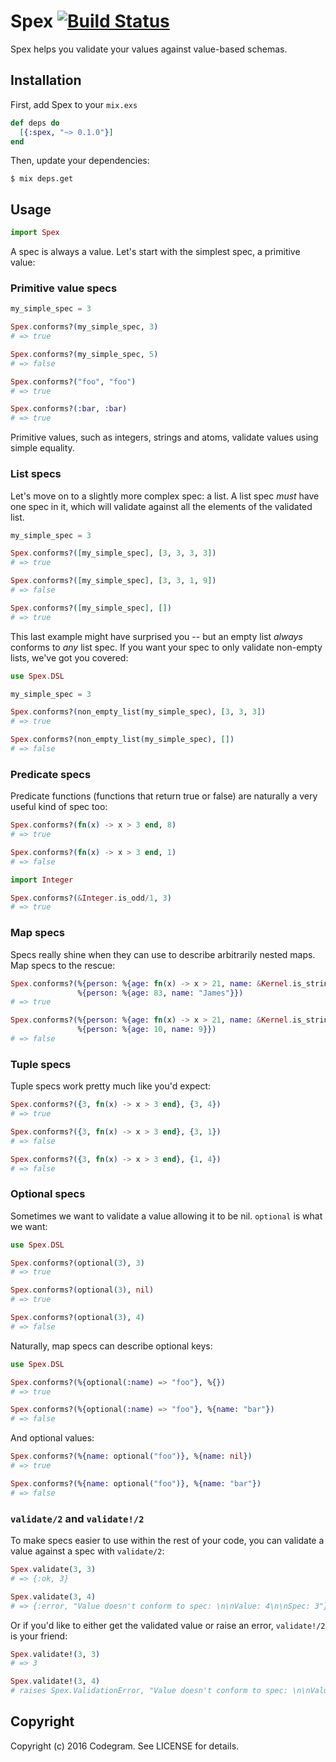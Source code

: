 # Spex [![Build Status](https://travis-ci.org/codegram/spex.svg?branch=master)](https://travis-ci.org/codegram/spex)

Spex helps you validate your values against value-based schemas.

## Installation

First, add Spex to your `mix.exs`

```elixir
def deps do
  [{:spex, "~> 0.1.0"}]
end
```

Then, update your dependencies:

    $ mix deps.get

## Usage

```elixir
import Spex
```

A spec is always a value. Let's start with the simplest spec, a primitive value:

### Primitive value specs

```elixir
my_simple_spec = 3

Spex.conforms?(my_simple_spec, 3)
# => true

Spex.conforms?(my_simple_spec, 5)
# => false

Spex.conforms?("foo", "foo")
# => true

Spex.conforms?(:bar, :bar)
# => true
```

Primitive values, such as integers, strings and atoms, validate values using
simple equality.

### List specs

Let's move on to a slightly more complex spec: a list. A list spec *must* have
one spec in it, which will validate against all the elements of the validated
list.

```elixir
my_simple_spec = 3

Spex.conforms?([my_simple_spec], [3, 3, 3, 3])
# => true

Spex.conforms?([my_simple_spec], [3, 3, 1, 9])
# => false

Spex.conforms?([my_simple_spec], [])
# => true
```

This last example might have surprised you -- but an empty list *always*
conforms to *any* list spec. If you want your spec to only validate non-empty
lists, we've got you covered:

```elixir
use Spex.DSL

my_simple_spec = 3

Spex.conforms?(non_empty_list(my_simple_spec), [3, 3, 3])
# => true

Spex.conforms?(non_empty_list(my_simple_spec), [])
# => false
```

### Predicate specs

Predicate functions (functions that return true or false) are naturally a very
useful kind of spec too:

```elixir
Spex.conforms?(fn(x) -> x > 3 end, 8)
# => true

Spex.conforms?(fn(x) -> x > 3 end, 1)
# => false

import Integer

Spex.conforms?(&Integer.is_odd/1, 3)
# => true
```

### Map specs

Specs really shine when they can use to describe arbitrarily nested maps. Map
specs to the rescue:

```elixir
Spex.conforms?(%{person: %{age: fn(x) -> x > 21, name: &Kernel.is_string/1}},
               %{person: %{age: 83, name: "James"}})
# => true

Spex.conforms?(%{person: %{age: fn(x) -> x > 21, name: &Kernel.is_string/1}},
               %{person: %{age: 10, name: 9}})
# => false
```

### Tuple specs

Tuple specs work pretty much like you'd expect:

```elixir
Spex.conforms?({3, fn(x) -> x > 3 end}, {3, 4})
# => true

Spex.conforms?({3, fn(x) -> x > 3 end}, {3, 1})
# => false

Spex.conforms?({3, fn(x) -> x > 3 end}, {1, 4})
# => false
```

### Optional specs

Sometimes we want to validate a value allowing it to be nil. `optional` is what
we want:

```elixir
use Spex.DSL

Spex.conforms?(optional(3), 3)
# => true

Spex.conforms?(optional(3), nil)
# => true

Spex.conforms?(optional(3), 4)
# => false
```

Naturally, map specs can describe optional keys:

```elixir
use Spex.DSL

Spex.conforms?(%{optional(:name) => "foo"}, %{})
# => true

Spex.conforms?(%{optional(:name) => "foo"}, %{name: "bar"})
# => false
```

And optional values:

```elixir
Spex.conforms?(%{name: optional("foo")}, %{name: nil})
# => true

Spex.conforms?(%{name: optional("foo")}, %{name: "bar"})
# => false
```

### `validate/2` and `validate!/2`

To make specs easier to use within the rest of your code, you can validate a
value against a spec with `validate/2`:

```elixir
Spex.validate(3, 3)
# => {:ok, 3}

Spex.validate(3, 4)
# => {:error, "Value doesn't conform to spec: \n\nValue: 4\n\nSpec: 3"}
```

Or if you'd like to either get the validated value or raise an error,
`validate!/2` is your friend:

```elixir
Spex.validate!(3, 3)
# => 3

Spex.validate!(3, 4)
# raises Spex.ValidationError, "Value doesn't conform to spec: \n\nValue: 4\n\nSpec: 3"
```

## Copyright

Copyright (c) 2016 Codegram. See LICENSE for details.
